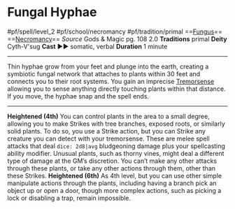 # Fungal Hyphae
#pf/spell/level_2 #pf/school/necromancy #pf/tradition/primal
==[Fungus](../../../Traits/Fungus.md)== ==[Necromancy](../../../Traits/Necromancy.md)==
*Source* Gods & Magic pg. 108 2.0
**Traditions** primal
**Deity** Cyth-V'sug
**Cast** ►► somatic, verbal
**Duration** 1 minute

---
Thin hyphae grow from your feet and plunge into the earth, creating a symbiotic fungal network that attaches to plants within 30 feet and connects you to their root systems. You gain an imprecise [Tremorsense](../../../Bestiary/Abilities/Tremorsense.md) allowing you to sense anything directly touching plants within that distance. If you move, the hyphae snap and the spell ends.

<hr>

**Heightened (4th)** You can control plants in the area to a small degree, allowing you to make Strikes with tree branches, exposed roots, or similarly solid plants. To do so, you use a Strike action, but you can Strike any creature you can detect with your tremorsense. These are melee spell attacks that deal `dice: 2d8|avg` bludgeoning damage plus your spellcasting ability modifier. Unusual plants, such as thorny vines, might deal a different type of damage at the GM’s discretion. You can’t make any other attacks through these plants, or take any other actions through them, other than these Strikes.
**Heightened (6th)** As 4th level, but you can use other simple manipulate actions through the plants, including having a branch pick an object up or open a door, though more complex actions, such as picking a lock or disabling a trap, remain impossible.